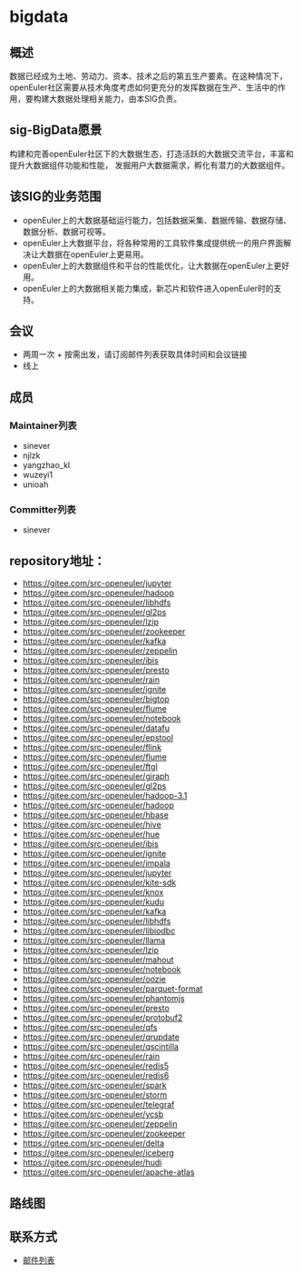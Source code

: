 # bigdata

## 概述
数据已经成为土地、劳动力、资本、技术之后的第五生产要素。在这种情况下，openEuler社区需要从技术角度考虑如何更充分的发挥数据在生产、生活中的作用，要构建大数据处理相关能力，由本SIG负责。

## sig-BigData愿景
构建和完善openEuler社区下的大数据生态，打造活跃的大数据交流平台，丰富和提升大数据组件功能和性能，
发掘用户大数据需求，孵化有潜力的大数据组件。

## 该SIG的业务范围
   - openEuler上的大数据基础运行能力，包括数据采集、数据传输、数据存储、数据分析、数据可视等。
   - openEuler上大数据平台，将各种常用的工具软件集成提供统一的用户界面解决让大数据在openEuler上更易用。
   - openEuler上的大数据组件和平台的性能优化，让大数据在openEuler上更好用。
   - openEuler上的大数据相关能力集成，新芯片和软件进入openEuler时的支持。

## 会议

- 两周一次 + 按需出发，请订阅邮件列表获取具体时间和会议链接
- 线上

## 成员

### Maintainer列表
  - sinever
  - njlzk
  - yangzhao_kl
  - wuzeyi1
  - unioah

### Committer列表

- sinever

## repository地址：

- https://gitee.com/src-openeuler/jupyter
- https://gitee.com/src-openeuler/hadoop
- https://gitee.com/src-openeuler/libhdfs
- https://gitee.com/src-openeuler/gl2ps
- https://gitee.com/src-openeuler/lzip
- https://gitee.com/src-openeuler/zookeeper
- https://gitee.com/src-openeuler/kafka
- https://gitee.com/src-openeuler/zeppelin
- https://gitee.com/src-openeuler/ibis
- https://gitee.com/src-openeuler/presto
- https://gitee.com/src-openeuler/rain
- https://gitee.com/src-openeuler/ignite
- https://gitee.com/src-openeuler/bigtop
- https://gitee.com/src-openeuler/flume
- https://gitee.com/src-openeuler/notebook
- https://gitee.com/src-openeuler/datafu
- https://gitee.com/src-openeuler/epstool
- https://gitee.com/src-openeuler/flink
- https://gitee.com/src-openeuler/flume
- https://gitee.com/src-openeuler/ftgl
- https://gitee.com/src-openeuler/giraph
- https://gitee.com/src-openeuler/gl2ps
- https://gitee.com/src-openeuler/hadoop-3.1
- https://gitee.com/src-openeuler/hadoop
- https://gitee.com/src-openeuler/hbase
- https://gitee.com/src-openeuler/hive
- https://gitee.com/src-openeuler/hue
- https://gitee.com/src-openeuler/ibis
- https://gitee.com/src-openeuler/ignite
- https://gitee.com/src-openeuler/impala
- https://gitee.com/src-openeuler/jupyter
- https://gitee.com/src-openeuler/kite-sdk
- https://gitee.com/src-openeuler/knox
- https://gitee.com/src-openeuler/kudu
- https://gitee.com/src-openeuler/kafka
- https://gitee.com/src-openeuler/libhdfs
- https://gitee.com/src-openeuler/libiodbc
- https://gitee.com/src-openeuler/llama
- https://gitee.com/src-openeuler/lzip
- https://gitee.com/src-openeuler/mahout
- https://gitee.com/src-openeuler/notebook
- https://gitee.com/src-openeuler/oozie
- https://gitee.com/src-openeuler/parquet-format
- https://gitee.com/src-openeuler/phantomjs
- https://gitee.com/src-openeuler/presto
- https://gitee.com/src-openeuler/protobuf2
- https://gitee.com/src-openeuler/qfs
- https://gitee.com/src-openeuler/qrupdate
- https://gitee.com/src-openeuler/qscintilla
- https://gitee.com/src-openeuler/rain
- https://gitee.com/src-openeuler/redis5
- https://gitee.com/src-openeuler/redis6
- https://gitee.com/src-openeuler/spark
- https://gitee.com/src-openeuler/storm
- https://gitee.com/src-openeuler/telegraf
- https://gitee.com/src-openeuler/ycsb
- https://gitee.com/src-openeuler/zeppelin
- https://gitee.com/src-openeuler/zookeeper
- https://gitee.com/src-openeuler/delta
- https://gitee.com/src-openeuler/iceberg
- https://gitee.com/src-openeuler/hudi
- https://gitee.com/src-openeuler/apache-atlas


## 路线图

## 联系方式
- [邮件列表](https://mailweb.openeuler.org/hyperkitty/list/bigdata@openeuler.org/)

